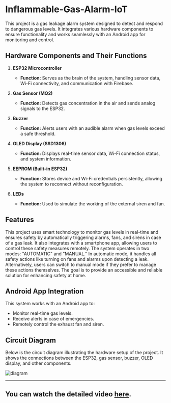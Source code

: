 # Inflammable-Gas-Alarm-IoT

This project is a gas leakage alarm system designed to detect and respond to dangerous gas levels. It integrates various hardware components to ensure functionality and works seamlessly with an Android app for monitoring and control.

## Hardware Components and Their Functions

1. **ESP32 Microcontroller**  
   - **Function:** Serves as the brain of the system, handling sensor data, Wi-Fi connectivity, and communication with Firebase.

2. **Gas Sensor (MQ2)**  
   - **Function:** Detects gas concentration in the air and sends analog signals to the ESP32.

3. **Buzzer**  
   - **Function:** Alerts users with an audible alarm when gas levels exceed a safe threshold.

6. **OLED Display (SSD1306)**  
   - **Function:** Displays real-time sensor data, Wi-Fi connection status, and system information.

7. **EEPROM (Built-in ESP32)**  
   - **Function:** Stores device and Wi-Fi credentials persistently, allowing the system to reconnect without reconfiguration.

8. **LEDs**
   - **Function:** Used to simulate the working of the external siren and fan.
     
## Features  

This project uses smart technology to monitor gas levels in real-time and ensures safety by automatically triggering alarms, fans, and sirens in case of a gas leak. It also integrates with a smartphone app, allowing users to control these safety measures remotely. The system operates in two modes: "AUTOMATIC" and "MANUAL." In automatic mode, it handles all safety actions like turning on fans and alarms upon detecting a leak. Alternatively, users can switch to manual mode if they prefer to manage these actions themselves. The goal is to provide an accessible and reliable solution for enhancing safety at home.

## Android App Integration

This system works with an Android app to:
- Monitor real-time gas levels.
- Receive alerts in case of emergencies.
- Remotely control the exhaust fan and siren.


## Circuit Diagram

Below is the circuit diagram illustrating the hardware setup of the project. It shows the connections between the ESP32, gas sensor, buzzer, OLED display, and other components.

![diagram](https://github.com/user-attachments/assets/883d6de7-e0e1-4854-876b-3fc87c4b9334)

---

## You can watch the detailed video <a href="https://www.youtube.com/watch?v=ScOWkRvkewk" target="_blank">here</a>.

